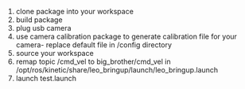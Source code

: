 1. clone package into your workspace
2. build package
3. plug usb camera
4. use camera calibration package to generate calibration file for your camera- replace default file in /config directory
5. source your workspace
6. remap topic /cmd_vel to big_brother/cmd_vel in /opt/ros/kinetic/share/leo_bringup/launch/leo_bringup.launch
7. launch test.launch
